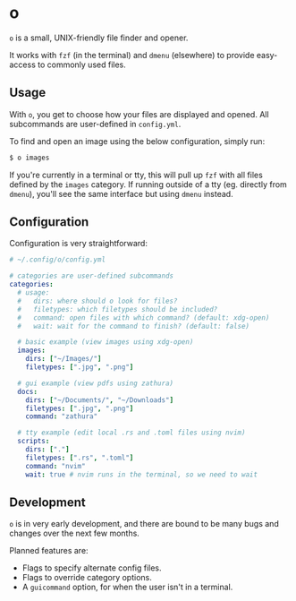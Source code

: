 # o

`o` is a small, UNIX-friendly file finder and opener.

It works with `fzf` (in the terminal) and `dmenu` (elsewhere) to provide
easy-access to commonly used files.

## Usage

With `o`, you get to choose how your files are displayed and opened. All
subcommands are user-defined in `config.yml`.

To find and open an image using the below configuration, simply run:

```bash
$ o images
```

If you're currently in a terminal or tty, this will pull up `fzf` with all files
defined by the `images` category. If running outside of a tty (eg. directly from
`dmenu`), you'll see the same interface but using `dmenu` instead.

## Configuration

Configuration is very straightforward:

```yaml
# ~/.config/o/config.yml

# categories are user-defined subcommands
categories:
  # usage:
  #   dirs: where should o look for files?
  #   filetypes: which filetypes should be included?
  #   command: open files with which command? (default: xdg-open)
  #   wait: wait for the command to finish? (default: false)

  # basic example (view images using xdg-open)
  images:
    dirs: ["~/Images/"]
    filetypes: [".jpg", ".png"]

  # gui example (view pdfs using zathura)
  docs:
    dirs: ["~/Documents/", "~/Downloads"]
    filetypes: [".jpg", ".png"]
    command: "zathura"

  # tty example (edit local .rs and .toml files using nvim)
  scripts:
    dirs: ["."]
    filetypes: [".rs", ".toml"]
    command: "nvim"
    wait: true # nvim runs in the terminal, so we need to wait
```

## Development

`o` is in very early development, and there are bound to be many bugs and
changes over the next few months.

Planned features are:

- Flags to specify alternate config files.
- Flags to override category options.
- A `guicommand` option, for when the user isn't in a terminal.

